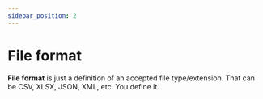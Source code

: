 ```yaml
---
sidebar_position: 2
---
```


# File format

**File format** is just a definition of an accepted file type/extension. That can be CSV, XLSX, JSON, XML, etc.
You define it.